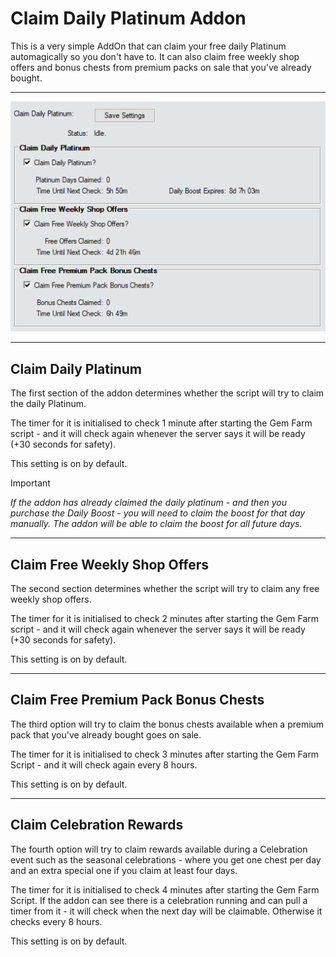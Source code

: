 # Claim Daily Platinum Addon

This is a very simple AddOn that can claim your free daily Platinum automagically so you don't have to. It can also claim free weekly shop offers and bonus chests from premium packs on sale that you've already bought.

___

![Claim Daily Platinum Fix Addon Preview Image](images/ClaimDailyPlatinumAddonPreview.png)

___

## Claim Daily Platinum

The first section of the addon determines whether the script will try to claim the daily Platinum.

The timer for it is initialised to check 1 minute after starting the Gem Farm script - and it will check again whenever the server says it will be ready (+30 seconds for safety).

This setting is on by default.

> [!IMPORTANT]
> *If the addon has already claimed the daily platinum - and then you purchase the Daily Boost - you will need to claim the boost for that day manually. The addon will be able to claim the boost for all future days.*

___

## Claim Free Weekly Shop Offers

The second section determines whether the script will try to claim any free weekly shop offers.

The timer for it is initialised to check 2 minutes after starting the Gem Farm script - and it will check again whenever the server says it will be ready (+30 seconds for safety).

This setting is on by default.

___

## Claim Free Premium Pack Bonus Chests

The third option will try to claim the bonus chests available when a premium pack that you've already bought goes on sale.

The timer for it is initialised to check 3 minutes after starting the Gem Farm Script - and it will check again every 8 hours.

This setting is on by default.

___

## Claim Celebration Rewards

The fourth option will try to claim rewards available during a Celebration event such as the seasonal celebrations - where you get one chest per day and an extra special one if you claim at least four days.

The timer for it is initialised to check 4 minutes after starting the Gem Farm Script. If the addon can see there is a celebration running and can pull a timer from it - it will check when the next day will be claimable. Otherwise it checks every 8 hours.

This setting is on by default.